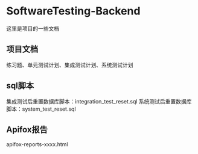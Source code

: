 # SoftwareTesting-Backend
这里是项目的一些文档

## 项目文档
练习题、单元测试计划、集成测试计划、系统测试计划

## sql脚本
集成测试后重置数据库脚本：integration_test_reset.sql
系统测试后重置数据库脚本：system_test_reset.sql

## Apifox报告
apifox-reports-xxxx.html